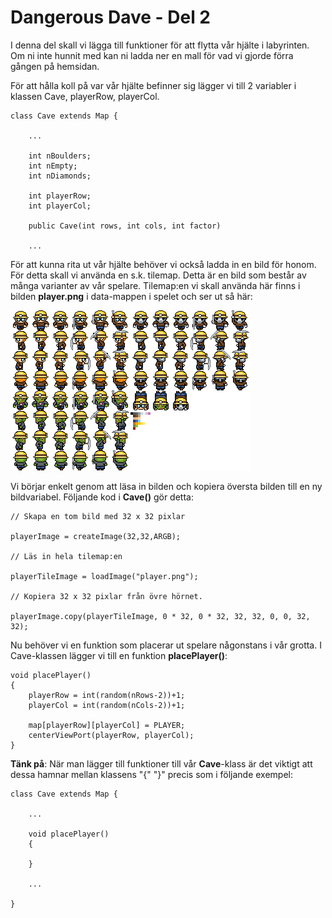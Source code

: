 # Dangerous Dave - Del 2

I denna del skall vi lägga till funktioner för att flytta vår hjälte i labyrinten. Om ni inte hunnit med kan ni ladda ner en mall för vad vi gjorde förra gången på hemsidan.

För att hålla koll på var vår hjälte befinner sig lägger vi till 2 variabler i klassen Cave, playerRow, playerCol. 

    class Cave extends Map {

        ...
        
        int nBoulders;
        int nEmpty;
        int nDiamonds;
        
        int playerRow;
        int playerCol;        
        
        public Cave(int rows, int cols, int factor)

        ...

För att kunna rita ut vår hjälte behöver vi också ladda in en bild för honom. För detta skall vi använda en s.k. tilemap. Detta är en bild som består av många varianter av vår spelare. Tilemap:en vi skall använda här finns i bilden **player.png** i data-mappen i spelet och ser ut så här:

![Alt text](dd_part2/data/player.png)

Vi börjar enkelt genom att läsa in bilden och kopiera översta bilden till en ny bildvariabel. Följande kod i **Cave()** gör detta:

    // Skapa en tom bild med 32 x 32 pixlar

    playerImage = createImage(32,32,ARGB);

    // Läs in hela tilemap:en

    playerTileImage = loadImage("player.png");

    // Kopiera 32 x 32 pixlar från övre hörnet.

    playerImage.copy(playerTileImage, 0 * 32, 0 * 32, 32, 32, 0, 0, 32, 32);   

Nu behöver vi en funktion som placerar ut spelare någonstans i vår grotta. I Cave-klassen lägger vi till en funktion **placePlayer()**:

    void placePlayer()
    {
        playerRow = int(random(nRows-2))+1;    
        playerCol = int(random(nCols-2))+1;
                
        map[playerRow][playerCol] = PLAYER;
        centerViewPort(playerRow, playerCol);
    }     

**Tänk på**: När man lägger till funktioner till vår **Cave**-klass är det viktigt att dessa hamnar mellan klassens "{" "}" precis som i följande exempel:

    class Cave extends Map {

        ...

        void placePlayer()
        {
            
        }

        ...

    } 